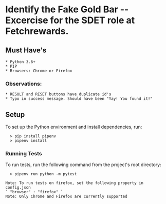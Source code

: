 # Identify the **Fake Gold Bar** -- Excercise for the SDET role at Fetchrewards.

## Must Have's
    * Python 3.6+
    * PIP
    * Browsers: Chrome or Firefox


### Observations:
    * RESULT and RESET buttons have duplicate id's
    * Typo in success message. Should have been "Yay! You found it!"


## Setup
  To set up the Python environment and install dependencies, run:

      > pip install pipenv
      > pipenv install

  ### Running Tests
   To run tests, run the following command from the project's root directory:

      > pipenv run python -m pytest

    Note: To run tests on firefox, set the following property in config.json
    ` "browser" : "firefox" `
    Note: Only Chrome and Firefox are currently supported
